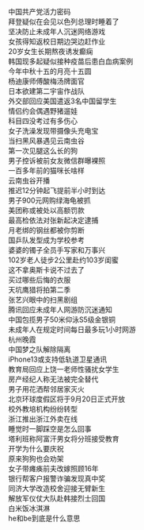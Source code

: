 中国共产党活力密码  
拜登疑似在会见以色列总理时睡着了  
坚决防止未成年人沉迷网络游戏  
女孩得知返校日期边哭边赶作业  
20岁女生长期熬夜诱发癫痫  
韩国现多起疑似接种疫苗后患白血病案例  
今年中秋十五的月亮十五圆  
杨迪康师傅酸梅汤牌面官  
日本欲建第二宇宙作战队  
外交部回应美国遣返3名中国留学生  
情侣约会偶遇野猪遛娃  
科目四没考过有多伤心  
女子洗澡发现带摄像头充电宝  
当扫黑风暴遇见云南虫谷  
第一次见腿这么长的狗  
男子控诉被前女友微信群曝裸照  
一百多年前的猫咪长啥样  
云南虫谷开播  
推迟12分钟起飞提前半小时到达  
男子900元网购绿海龟被抓  
美团称或被处以高额罚款  
最高检依法对张新起决定逮捕  
月老绑的钢丝都被你剪断  
国乒队发型成为学校参考  
婆婆的镯子全员手写家和万事兴  
102岁老人徒步2公里赴约103岁闺蜜  
这不拿奥斯卡说不过去了  
买过哪些后悔的衣服  
天坑鹰猎将拍第二季  
张艺兴眼中的扫黑剧组  
腾讯回应未成年人网游防沉迷通知  
中国包揽男子50米仰泳S5级金银铜  
未成年人在规定时间每日最多玩1小时网游  
杭州晚霞  
中国梦之队解除隔离  
iPhone13或支持低轨道卫星通讯  
教育局回应上饶一老师性骚扰女学生  
房产经纪人称无法被完全替代  
男子用花洒帮邻居家灭火  
北京环球度假区将于9月20日正式开放  
校外教培机构纷纷转型  
浙江推出浙江外卖在线  
睡觉时一脚踩空是怎么回事  
塔利班称阿富汗男女将分班接受教育  
开学为什么要庆祝  
原来狗狗也会劝架  
女子带瘫痪前夫改嫁照顾16年  
银行帮客户报警诈骗发现真中奖  
同济大学改造校舍迎接无臂新生  
解放军仪仗大队赴韩接烈士回国  
白米饭冰淇淋  
he和be到底是什么意思  
